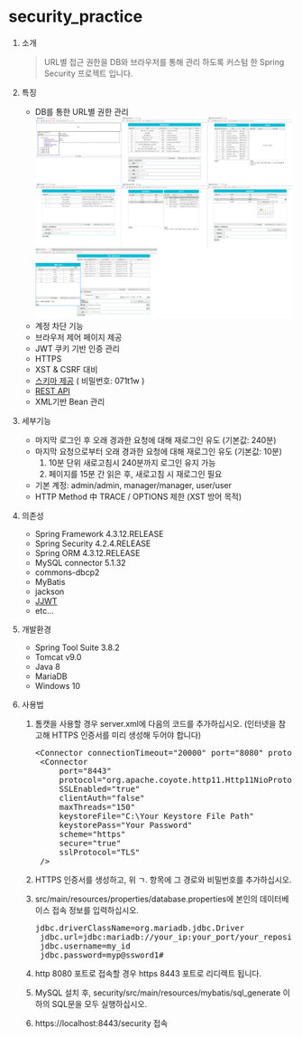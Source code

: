 # security_practice
1. 소개
	>URL별 접근 권한을 DB와 브라우저를 통해 관리 하도록 커스텀 한 Spring Security 프로젝트 입니다.
	
2. 특징
	* DB를 통한 URL별 권한 관리<br />
	![제어 페이지](./image/예시.png)
	* 계정 차단 기능
    * 브라우저 제어 페이지 제공
	* JWT 쿠키 기반 인증 관리
	* HTTPS
	* XST & CSRF 대비
	* [스키마 제공](http://aquerytool.com:80/aquerymain/index/?rurl=2683372d-5247-46dc-88fa-aa75874269e1) ( 비밀번호: 071t1w )
	* [REST API](https://docs.google.com/spreadsheets/d/14MDwNU1ajrObKSupSIGp9-trq5ls0ULwseZJEQuq-r8/edit?usp=sharing)
	* XML기반 Bean 관리
3. 세부기능
	* 마지막 로그인 후 오래 경과한 요청에 대해 재로그인 유도 (기본값: 240분)
	* 마지막 요청으로부터 오래 경과한 요청에 대해 재로그인 유도 (기본값: 10분)
		1. 10분 단위 새로고침시 240분까지 로그인 유지 가능
		2. 페이지를 15분 간 읽은 후, 새로고침 시 재로그인 필요
	* 기본 계정: admin/admin, manager/manager, user/user
	* HTTP Method 中 TRACE / OPTIONS 제한 (XST 방어 목적)
	
4. 의존성
	* Spring Framework 4.3.12.RELEASE
	* Spring Security 4.2.4.RELEASE
	* Spring ORM 4.3.12.RELEASE
	* MySQL connector 5.1.32
	* commons-dbcp2
	* MyBatis
	* jackson
	* [JJWT](https://github.com/jwtk/jjwt)
	* etc...

5. 개발환경
	* Spring Tool Suite 3.8.2
	* Tomcat v9.0
	* Java 8
	* MariaDB
	* Windows 10

6. 사용법
	1. 톰캣을 사용할 경우 server.xml에 다음의 코드를 추가하십시오. (인터넷을 참고해 HTTPS 인증서를 미리 생성해 두어야 합니다)
		<pre>&lt;Connector connectionTimeout="20000" port="8080" protocol="HTTP/1.1" redirectPort="8443"/&gt;
		&lt;Connector
			port="8443"
			protocol="org.apache.coyote.http11.Http11NioProtocol"
			SSLEnabled="true"
			clientAuth="false"
			maxThreads="150"
			keystoreFile="C:\Your Keystore File Path"
			keystorePass="Your Password"
			scheme="https"
			secure="true"
			sslProtocol="TLS"
		/&gt;</pre>
		
	2. HTTPS 인증서를 생성하고, 위 ㄱ. 항목에 그 경로와 비밀번호를 추가하십시오.
	3. src/main/resources/properties/database.properties에 본인의 데이터베이스 접속 정보를 입력하십시오.
		<pre>jdbc.driverClassName=org.mariadb.jdbc.Driver
		jdbc.url=jdbc:mariadb://your_ip:your_port/your_repository_name
		jdbc.username=my_id
		jdbc.password=myp@ssword1#</pre>
	4. http 8080 포트로 접속할 경우 https 8443 포트로 리디렉트 됩니다.
	5. MySQL 설치 후, security/src/main/resources/mybatis/sql_generate 이하의 SQL문을 모두 실행하십시오.
	6. https://localhost:8443/security 접속
